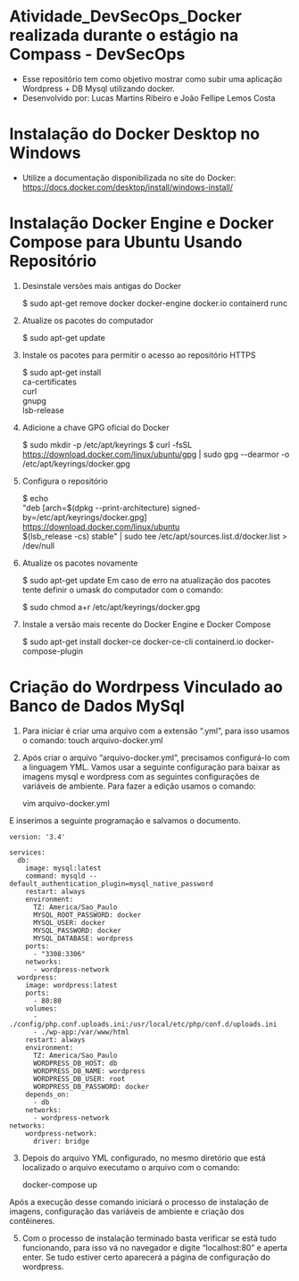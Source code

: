 # Atividade_DevSecOps_Docker realizada durante o estágio na Compass - DevSecOps #

- Esse repositório tem como objetivo mostrar como subir uma aplicação Wordpress + DB Mysql utilizando docker.
- Desenvolvido por: Lucas Martins Ribeiro e João Fellipe Lemos Costa

# Instalação do Docker Desktop no Windows #
  - Utilize a documentação disponibilizada no site do Docker: https://docs.docker.com/desktop/install/windows-install/

# Instalação Docker Engine e Docker Compose para Ubuntu Usando Repositório #

1. Desinstale versões mais antigas do Docker

	$ sudo apt-get remove docker docker-engine docker.io containerd runc

2. Atualize os pacotes do computador

	$ sudo apt-get update

3. Instale os pacotes para permitir o acesso ao repositório HTTPS

	$  sudo apt-get install \
		 ca-certificates \
		 curl \
		 gnupg \
		 lsb-release

4. Adicione a chave GPG oficial do Docker

	$ sudo mkdir -p /etc/apt/keyrings
	$ curl -fsSL https://download.docker.com/linux/ubuntu/gpg | sudo gpg --dearmor -o /etc/apt/keyrings/docker.gpg

5. Configura o repositório

	$ echo \
	"deb [arch=$(dpkg --print-architecture) signed-by=/etc/apt/keyrings/docker.gpg] https://download.docker.com/linux/ubuntu \
	$(lsb_release -cs) stable" | sudo tee /etc/apt/sources.list.d/docker.list > /dev/null

6. Atualize os pacotes novamente
	
	$ sudo apt-get update
	Em caso de erro na atualização dos pacotes tente definir o umask do computador com o comando:

	$ sudo chmod a+r /etc/apt/keyrings/docker.gpg

7. Instale a versão mais recente do Docker Engine e Docker Compose 

	$ sudo apt-get install docker-ce docker-ce-cli containerd.io docker-compose-plugin

# Criação do Wordrpess Vinculado ao Banco de Dados MySql #


1. Para iniciar  é criar uma arquivo com a extensão “.yml”, para isso usamos o comando:
	touch arquivo-docker.yml

2. Após criar o arquivo “arquivo-docker.yml”, precisamos configurá-lo com a linguagem YML. Vamos usar a seguinte configuração para baixar as imagens mysql e wordpress com as seguintes configurações de variáveis de ambiente. Para fazer a edição usamos o comando:

	vim arquivo-docker.yml

E inserimos a seguinte programação e salvamos o documento.

	version: '3.4'

	services:
	  db:
	    image: mysql:latest
	    command: mysqld --default_authentication_plugin=mysql_native_password
	    restart: always
	    environment:
	      TZ: America/Sao_Paulo
	      MYSQL_ROOT_PASSWORD: docker
	      MYSQL_USER: docker
	      MYSQL_PASSWORD: docker
	      MYSQL_DATABASE: wordpress
	    ports:
	      - "3308:3306"
	    networks:
	      - wordpress-network
	  wordpress:
	    image: wordpress:latest
	    ports:
	      - 80:80
	    volumes:
	      - ./config/php.conf.uploads.ini:/usr/local/etc/php/conf.d/uploads.ini
	      - ./wp-app:/var/www/html
	    restart: always
	    environment:
	      TZ: America/Sao_Paulo
	      WORDPRESS_DB_HOST: db
	      WORDPRESS_DB_NAME: wordpress
	      WORDPRESS_DB_USER: root
	      WORDPRESS_DB_PASSWORD: docker
	    depends_on:
	      - db
	    networks:
	      - wordpress-network
	networks:
	    wordpress-network:
	      driver: bridge

3. Depois do arquivo YML configurado, no mesmo diretório que está localizado o arquivo executamo o arquivo com o comando:

	docker-compose up
	
Após a execução desse comando iniciará o processo de instalação de imagens, configuração das variáveis de ambiente e criação dos contêineres.

5. Com o processo de instalação terminado basta verificar se está tudo funcionando, para isso vá no navegador e digite “localhost:80” e  aperta enter. Se tudo estiver certo aparecerá a página de configuração do wordpress.
	

